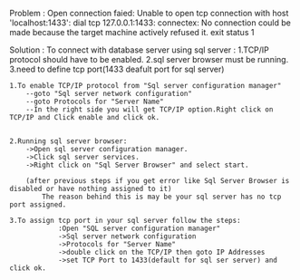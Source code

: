Problem : Open connection faied: Unable to open tcp connection with host 'localhost:1433': dial tcp 127.0.0.1:1433: connectex: No connection could be made because the target machine actively refused it.
exit status 1

Solution :
	To connect with database server using sql server : 
		1.TCP/IP protocol should have to be enabled.
		2.sql server browser must be running.
		3.need to define tcp port(1433 deafult port for sql server)
		
	1.To enable TCP/IP protocol from "Sql server configuration manager"
		--goto "Sql server network configuration"
		--goto Protocols for "Server Name"
		--In the right side you will get TCP/IP option.Right click on TCP/IP and Click enable and click ok.
	
	
	2.Running sql server browser:
		->Open sql server configuration manager.
		->Click sql server services.
		->Right click on "Sql Server Browser" and select start.
		
		(after previous steps if you get error like Sql Server Browser is disabled or have nothing assigned to it)
			The reason behind this is may be your sql server has no tcp port assigned.
			
	3.To assign tcp port in your sql server follow the steps:
				:Open "SQL server configuration manager"
				->Sql server network configuration
				->Protocols for "Server Name"
				->double click on the TCP/IP then goto IP Addresses
				->set TCP Port to 1433(default for sql ser server) and click ok.
	
